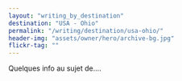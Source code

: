 ```yaml
---
layout: "writing_by_destination"
destination: "USA - Ohio"
permalink: "/writing/destination/usa-ohio/"
header-img: "assets/owner/hero/archive-bg.jpg"
flickr-tag: ""
---
```


Quelques info au sujet de....